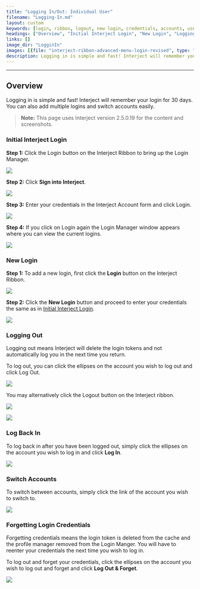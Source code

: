 ```yaml
---
title: "Logging In/Out: Individual User"
filename: "Logging-In.md"
layout: custom
keywords: [login, ribbon, logout, new login, credentials, accounts, user]
headings: ["Overview", "Initial Interject Login", "New Login", "Logging Out", "Log Back In", "Switch Accounts", "Forgetting Login Credentials"]
links: []
image_dir: "LogginIn"
images: [{file: "interject-ribbon-advanced-menu-login-revised", type: "png", site: "Interject", cat: "Ribbon", sub: "", report: "", ribbon: "Simple", config: ""}, {file: "SignIntoInterjectClick", type: "png", site: "Interject", cat: "Login Manager", sub: "", report: "", ribbon: "", config: ""}, {file: "InterjectAccountCredentials", type: "png", site: "Interject", cat: "Enter Credentials", sub: "", report: "", ribbon: "", config: ""}, {file: "LoginManager", type: "png", site: "Interject", cat: "Login Manager", sub: "", report: "", ribbon: "", config: ""}, {file: "interject-ribbon-advanced-menu-login-revised", type: "png", site: "Interject", cat: "Login Manager", sub: "", report: "", ribbon: "Simple", config: ""}, {file: "NewLoginClick", type: "png", site: "Interject", cat: "Login Manager", sub: "", report: "", ribbon: "", config: ""}, {file: "EllipsesLogout", type: "png", site: "Interject", cat: "Login Manager", sub: "", report: "", ribbon: "", config: ""}, {file: "RibbonLogout", type: "png", site: "Interject", cat: "Ribbon", sub: "", report: "", ribbon: "Simple", config: ""}, {file: "LogoutPrompt", type: "png", site: "Interject", cat: "Popup", sub: "Logout", report: "", ribbon: "", config: ""}, {file: "LogBackIn", type: "png", site: "Interject", cat: "Login Manager", sub: "", report: "", ribbon: "", config: ""}, {file: "SwitchAccounts", type: "png", site: "Interject", cat: "Login Manager", sub: "", report: "", ribbon: "", config: ""}, {file: "LogoutForget", type: "png", site: "Interject", cat: "Login Manager", sub: "", report: "", ribbon: "", config: ""}]
description: Logging in is simple and fast! Interject will remember your login and sign you in automatically subsequent visits. You can also add multiple logins and switch accounts easily.
---
```

* * *

## Overview

Logging in is simple and fast! Interject will remember your login for 30 days. You can also add multiple logins and switch accounts easily.

<blockquote class=highlight_note>
<b>Note:</b> This page uses Interject version 2.5.0.19 for the content and screenshots.
</blockquote>

### Initial Interject Login

**Step 1:** Click the Login button on the Interject Ribbon to bring up the Login Manager.

![](/images/LogginIn/interject-ribbon-advanced-menu-login-revised.png)
<br>

**Step 2:** Click **Sign into Interject**.

![](/images/LogginIn/SignIntoInterjectClick.png)
<br>

**Step 3:** Enter your credentials in the Interject Account form and click Login.

![](/images/LogginIn/InterjectAccountCredentials.png)
<br>

**Step 4:** If you click on Login again the Login Manager window appears where you can view the current logins.

![](/images/LogginIn/LoginManager.png)
<br>

### New Login

**Step 1:** To add a new login, first click the **Login** button on the Interject Ribbon.

![](/images/LogginIn/interject-ribbon-advanced-menu-login-revised.png)
<br>

**Step 2:** Click the **New Login** button and proceed to enter your credentials the same as in [Initial Interject Login](#initial-interject-login).

![](/images/LogginIn/NewLoginClick.png)
<br>

### Logging Out

Logging out means Interject will delete the login tokens and not automatically log you in the next time you return.

To log out, you can click the ellipses on the account you wish to log out and click Log Out.

![](/images/LogginIn/EllipsesLogout.png)
<br>

You may alternatively click the Logout button on the Interject ribbon.

![](/images/LogginIn/RibbonLogout.png)
<br>

![](/images/LogginIn/LogoutPrompt.png)
<br>

### Log Back In

To log back in after you have been logged out, simply click the ellipses on the account you wish to log in and click **Log In**.

![](/images/LogginIn/LogBackIn.png)
<br>

### Switch Accounts

To switch between accounts, simply click the link of the account you wish to switch to.

![](/images/LogginIn/SwitchAccounts.png)
<br>

### Forgetting Login Credentials

Forgetting credentials means the login token is deleted from the cache and the profile manager removed from the Login Manger. You will have to reenter your credentials the next time you wish to log in.

To log out and forget your credentials, click the ellipses on the account you wish to log out and forget and click **Log Out & Forget**.

![](/images/LogginIn/LogoutForget.png)
<br>

